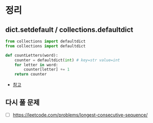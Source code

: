 # 정리

## dict.setdefault / collections.defaultdict
```python
from collections import defaultdict
from collections import defaultdict

def countLetters(word):
    counter = defaultdict(int) # key=str value=int
    for letter in word:
        counter[letter] += 1
    return counter
```

- [참고](https://www.daleseo.com/python-collections-defaultdict/)


## 다시 풀 문제
- [ ] <https://leetcode.com/problems/longest-consecutive-sequence/>
